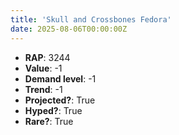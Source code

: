 ```yaml
---
title: 'Skull and Crossbones Fedora'
date: 2025-08-06T00:00:00Z
---
```

- **RAP**: 3244
- **Value**: -1
- **Demand level**: -1
- **Trend**: -1
- **Projected?**: True
- **Hyped?**: True
- **Rare?**: True

